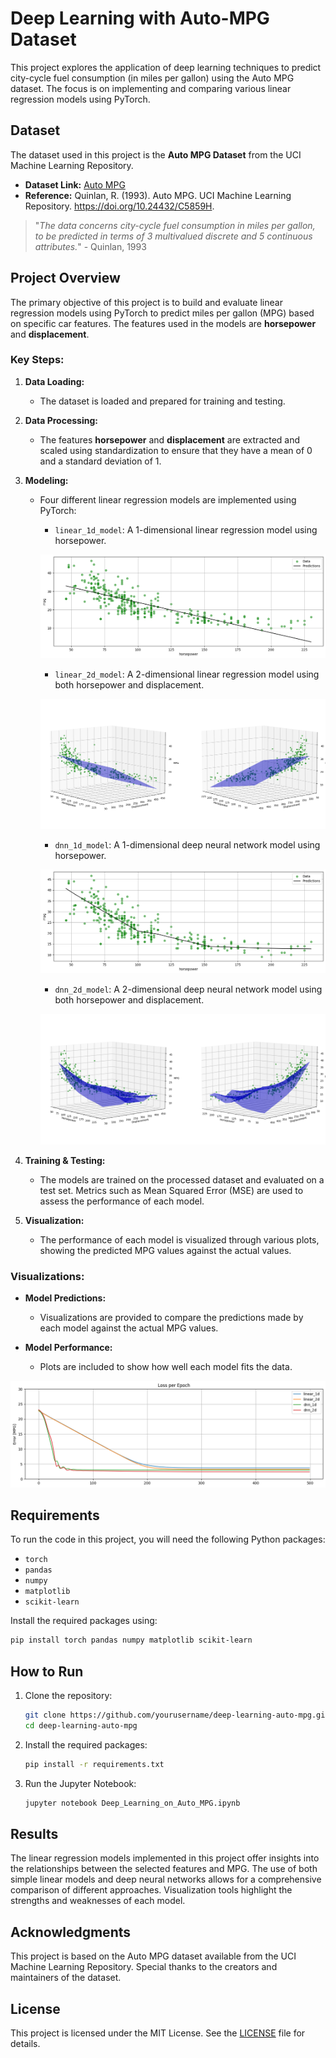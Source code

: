 # Deep Learning with Auto-MPG Dataset

This project explores the application of deep learning techniques to predict city-cycle fuel consumption (in miles per gallon) using the Auto MPG dataset. The focus is on implementing and comparing various linear regression models using PyTorch.

## Dataset

The dataset used in this project is the **Auto MPG Dataset** from the UCI Machine Learning Repository.

- **Dataset Link:** [Auto MPG](https://archive.ics.uci.edu/dataset/9/auto+mpg)
- **Reference:** Quinlan, R. (1993). Auto MPG. UCI Machine Learning Repository. https://doi.org/10.24432/C5859H.

> "*The data concerns city-cycle fuel consumption in miles per gallon, to be predicted in terms of 3 multivalued discrete and 5 continuous attributes.*" - Quinlan, 1993

## Project Overview

The primary objective of this project is to build and evaluate linear regression models using PyTorch to predict miles per gallon (MPG) based on specific car features. The features used in the models are **horsepower** and **displacement**.

### Key Steps:

1. **Data Loading:** 
   - The dataset is loaded and prepared for training and testing.
   
2. **Data Processing:**
   - The features **horsepower** and **displacement** are extracted and scaled using standardization to ensure that they have a mean of 0 and a standard deviation of 1.

3. **Modeling:**
   - Four different linear regression models are implemented using PyTorch:
     - `linear_1d_model`: A 1-dimensional linear regression model using horsepower.
     
     ![Model Visualization](_1.png)

     - `linear_2d_model`: A 2-dimensional linear regression model using both horsepower and displacement.
     
     ![Model Visualization](1.png)

     - `dnn_1d_model`: A 1-dimensional deep neural network model using horsepower.
     
     ![Model Visualization](_2.png)

     - `dnn_2d_model`: A 2-dimensional deep neural network model using both horsepower and displacement.
     
     ![Model Visualization](2.png)
   
4. **Training & Testing:**
   - The models are trained on the processed dataset and evaluated on a test set. Metrics such as Mean Squared Error (MSE) are used to assess the performance of each model.

5. **Visualization:**
   - The performance of each model is visualized through various plots, showing the predicted MPG values against the actual values.

### Visualizations:

- **Model Predictions:**
  - Visualizations are provided to compare the predictions made by each model against the actual MPG values.
  
- **Model Performance:**
  - Plots are included to show how well each model fits the data.
 
 ![Model Evaluation](3.png)

## Requirements

To run the code in this project, you will need the following Python packages:

- `torch`
- `pandas`
- `numpy`
- `matplotlib`
- `scikit-learn`

Install the required packages using:

```bash
pip install torch pandas numpy matplotlib scikit-learn
```

## How to Run

1. Clone the repository:
   ```bash
   git clone https://github.com/yourusername/deep-learning-auto-mpg.git
   cd deep-learning-auto-mpg
   ```

2. Install the required packages:
   ```bash
   pip install -r requirements.txt
   ```

3. Run the Jupyter Notebook:
   ```bash
   jupyter notebook Deep_Learning_on_Auto_MPG.ipynb
   ```

## Results

The linear regression models implemented in this project offer insights into the relationships between the selected features and MPG. The use of both simple linear models and deep neural networks allows for a comprehensive comparison of different approaches. Visualization tools highlight the strengths and weaknesses of each model.

## Acknowledgments

This project is based on the Auto MPG dataset available from the UCI Machine Learning Repository. Special thanks to the creators and maintainers of the dataset.

## License

This project is licensed under the MIT License. See the [LICENSE](LICENSE) file for details.
